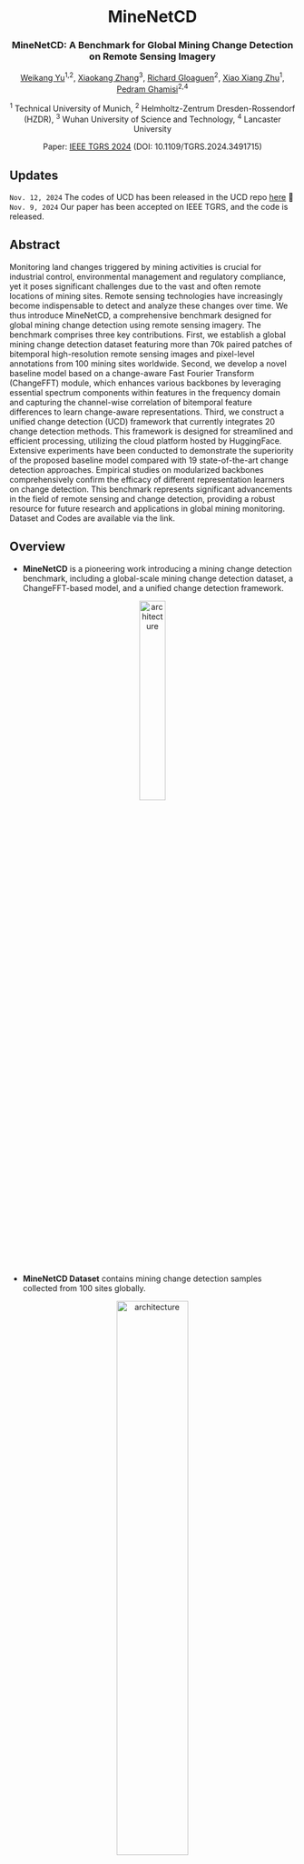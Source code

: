 <div align="center">
<h1>MineNetCD </h1>
<h3>MineNetCD: A Benchmark for Global Mining Change Detection on Remote Sensing Imagery</h3>

[Weikang Yu](https://ericyu97.github.io/)<sup>1,2</sup>, [Xiaokang Zhang](https://xkzhang.info/)<sup>3</sup>, [Richard Gloaguen](https://scholar.google.de/citations?user=e1QDLQUAAAAJ&hl=de)<sup>2</sup>, [Xiao Xiang Zhu](https://www.asg.ed.tum.de/sipeo/home/)<sup>1</sup>, [Pedram Ghamisi](https://www.ai4rs.com/)<sup>2,4</sup>

<sup>1</sup> Technical University of Munich, <sup>2</sup> Helmholtz-Zentrum Dresden-Rossendorf (HZDR), <sup>3</sup> Wuhan University of Science and Technology, <sup>4</sup> Lancaster University

Paper: [IEEE TGRS 2024](https://ieeexplore.ieee.org/document/10744421) (DOI: 10.1109/TGRS.2024.3491715)
</div>



## Updates
``Nov. 12, 2024`` The codes of UCD has been released in the UCD repo [here](https://github.com/AI4RS/UCD) 🤗
``Nov. 9, 2024`` Our paper has been accepted on IEEE TGRS, and the code is released.
## Abstract
Monitoring land changes triggered by mining activities is crucial for industrial control, environmental management and regulatory compliance, yet it poses significant challenges due to the vast and often remote locations of mining sites. Remote sensing technologies have increasingly become indispensable to detect and analyze these changes over time. We thus introduce MineNetCD, a comprehensive benchmark designed for global mining change detection using remote sensing imagery. The benchmark comprises three key contributions. First, we establish a global mining change detection dataset featuring more than 70k paired patches of bitemporal high-resolution remote sensing images and pixel-level annotations from 100 mining sites worldwide. Second, we develop a novel baseline model based on a change-aware Fast Fourier Transform (ChangeFFT) module, which enhances various backbones by leveraging essential spectrum components within features in the frequency domain and capturing the channel-wise correlation of bitemporal feature differences to learn change-aware representations. Third, we construct a unified change detection (UCD) framework that currently integrates 20 change detection methods. This framework is designed for streamlined and efficient processing, utilizing the cloud platform hosted by HuggingFace. Extensive experiments have been conducted to demonstrate the superiority of the proposed baseline model compared with 19 state-of-the-art change detection approaches. Empirical studies on modularized backbones comprehensively confirm the efficacy of different representation learners on change detection. This benchmark represents significant advancements in the field of remote sensing and change detection, providing a robust resource for future research and applications in global mining monitoring. Dataset and Codes are available via the link.
## Overview
* **MineNetCD** is a pioneering work introducing a mining change detection benchmark, including a global-scale mining change detection dataset, a ChangeFFT-based model, and a unified change detection framework.
<p align="center">
  <img src="figures/MineNetCDIntro.png" alt="architecture" width="30%">
</p>

* **MineNetCD Dataset** contains mining change detection samples collected from 100 sites globally.
<p align="center">
  <img src="figures/mcdpoints.png" alt="architecture" width="50%">
</p>

* **MineNetCD Model** is built based on a Modularized Siamese Encoder, a ChangeFFT module, and a Change Decoder.
<p align="center">
  <img src="figures/ChangeFFT.png" alt="architecture" width="50%">
</p>

## Getting started
### Environment Preparation
Create a conda environment for MineNetCD
 ```console
conda create -n minenetcd
conda activate minenetcd
conda install pytorch torchvision pytorch-cuda=12.1 -c pytorch -c nvidia
pip install transformers
pip install accelerate
pip install datasets

git clone https://github.com/MzeroMiko/VMamba.git
cd VMamba
pip install -r requirements.txt
cd kernels/selective_scan && pip install .
```
Configurate the accelerate package:
```console
accelerate config
```
___
### Run the Experiments
#### Training a model:
```console
accelerate launch train.py --batch-size 32 --learning-rate 5e-5 --epochs 100 --backbone-type Swin_Diff_T --push-to-hub False --channel-mixing True
```

Avalaible Backbone Types: 
``ResNet_Diff_18``,``ResNet_Diff_50``,``ResNet_Diff_101``,``Swin_Diff_T``, ``Swin_Diff_S``, ``Swin_Diff_B``, ``VSSM_T_ST_Diff``, ``VSSM_S_ST_Diff``.

The model will be automatically saved under the path "./exp/minenetcd_upernet_``backbone_type``_Pretrained_ChannelMixing_Dropout/".
___
Testing a model:
```console
accelerate launch test.py --model $MODEL_ID$
```
The ``MODEL_ID`` can be the path of your trained model (e.g., "./exp/minenetcd_upernet_``backbone_type``_Pretrained_ChannelMixing_Dropout/")

___
Reproducing our results:

We have uploaded our pretrained model weights to the Huggingface Hub, the ``MODEL_ID`` is as follows:

For pretrained weights without ChangeFFT:

ResNet:

``ericyu/minenetcd_upernet_ResNet_Diff_18_Pretrained``

``ericyu/minenetcd_upernet_ResNet_Diff_50_Pretrained``

``ericyu/minenetcd_upernet_ResNet_Diff_101_Pretrained``

Swin Transformer:

``ericyu/minenetcd-upernet-Swin-Diff-S-Pretrained``

``ericyu/minenetcd-upernet-Swin-Diff-S-Pretrained``

``ericyu/minenetcd-upernet-Swin-Diff-S-Pretrained``

VMamba:

``ericyu/minenetcd-upernet-VSSM-T-ST-Diff-Pretrained``

``ericyu/minenetcd-upernet-VSSM-T-ST-Diff-Pretrained``

``ericyu/minenetcd-upernet-VSSM-T-ST-Diff-Pretrained``

For Pretrained weights with ChangeFFT:

ResNet:

``ericyu/minenetcd_upernet_ResNet_Diff_18_Pretrained_ChannelMixing_Dropout``

``ericyu/minenetcd_upernet_ResNet_Diff_50_Pretrained_ChannelMixing_Dropout``

``ericyu/minenetcd_upernet_ResNet_Diff_101_Pretrained_ChannelMixing_Dropout``

Swin Transformer:

``ericyu/minenetcd-upernet-Swin-Diff-T-Pretrained-ChannelMixing-Dropout``

``ericyu/minenetcd-upernet-Swin-Diff-S-Pretrained-ChannelMixing-Dropout``

``ericyu/minenetcd-upernet-Swin-Diff-B-Pretrained-ChannelMixing-Dropout``

VMamba:

``ericyu/minenetcd-upernet-VSSM-S-ST-Diff-Pretrained-ChannelMixing-Dropout``

``ericyu/minenetcd-upernet-VSSM-S-ST-Diff-Pretrained-ChannelMixing-Dropout``

``ericyu/minenetcd-upernet-VSSM-S-ST-Diff-Pretrained-ChannelMixing-Dropout``

Here is an example pf reproducing the results of MineNetCD on ``VSSM-S-ST-Diff-Pretrained-ChannelMixing-Dropout`` results:
```console
accelerate launch test.py --model ericyu/minenetcd-upernet-VSSM-S-ST-Diff-Pretrained-ChannelMixing-Dropout
```
___
Upload your model to Huggingface Hub

You can also push your model to Huggingface Hub by uncommenting and modifying the codeline in the ``test.py``:
```python
if accelerator.is_local_main_process:
    model = model.push_to_hub('minenetcd-upernet-VSSM-S-ST-Diff-Pretrained-ChannelMixing-Dropout')
```
___


If you find MineNetCD useful for your study, please kindly cite us:
```
@ARTICLE{10744421,
  author={Yu, Weikang and Zhang, Xiaokang and Gloaguen, Richard and Zhu, Xiao Xiang and Ghamisi, Pedram},
  journal={IEEE Transactions on Geoscience and Remote Sensing}, 
  title={MineNetCD: A Benchmark for Global Mining Change Detection on Remote Sensing Imagery}, 
  year={2024},
  volume={},
  number={},
  pages={1-1},
  keywords={Data mining;Remote sensing;Feature extraction;Benchmark testing;Earth;Transformers;Annotations;Graphical models;Distribution functions;Sustainable development;Mining change detection;remote sensing;benchmark;frequency domain learning;unified framework},
  doi={10.1109/TGRS.2024.3491715}}
```

## Future Development Schedule:

We will release the UCD codes soon! The codes will be released [here](https://github.com/EricYu97/UCD).

## Tutorial Avaiable!
We just added a very simple example as a tutorial for those who are interested in change detection, check [here](https://github.com/EricYu97/CDTutorial) for more details.

## Acknowledgement:

This codebase is heavily borrowed from [Transformers](https://github.com/huggingface/transformers) package.


